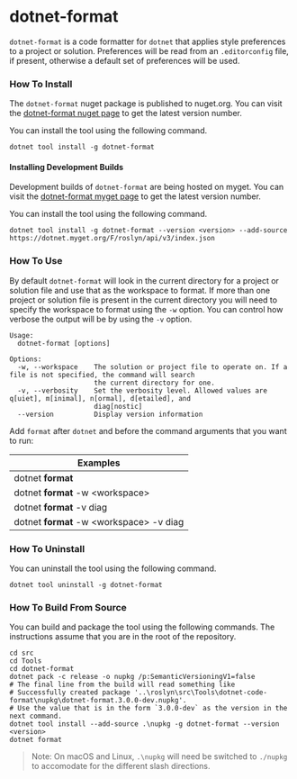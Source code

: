 ﻿dotnet-format
=============
`dotnet-format` is a code formatter for `dotnet` that applies style preferences to a project or solution. Preferences will be read from an `.editorconfig` file, if present, otherwise a default set of preferences will be used.

### How To Install

The `dotnet-format` nuget package is published to nuget.org. You can visit the [dotnet-format nuget page](https://www.nuget.org/packages/dotnet-format/) to get the latest version number.

You can install the tool using the following command.

```console
dotnet tool install -g dotnet-format
```

#### Installing Development Builds

Development builds of `dotnet-format` are being hosted on myget. You can visit the [dotnet-format myget page](https://dotnet.myget.org/feed/roslyn/package/nuget/dotnet-format) to get the latest version number.

You can install the tool using the following command.

```console
dotnet tool install -g dotnet-format --version <version> --add-source https://dotnet.myget.org/F/roslyn/api/v3/index.json
```

### How To Use

By default `dotnet-format` will look in the current directory for a project or solution file and use that as the workspace to format. If more than one project or solution file is present in the current directory you will need to specify the workspace to format using the `-w` option. You can control how verbose the output will be by using the `-v` option.

```
Usage:
  dotnet-format [options]

Options:
  -w, --workspace    The solution or project file to operate on. If a file is not specified, the command will search
                     the current directory for one.
  -v, --verbosity    Set the verbosity level. Allowed values are q[uiet], m[inimal], n[ormal], d[etailed], and
                     diag[nostic]
  --version          Display version information
```

Add `format` after `dotnet` and before the command arguments that you want to run:

| Examples                                                 |
| -------------------------------------------------------- |
| dotnet **format**                                        |
| dotnet **format** -w &lt;workspace&gt;                   |
| dotnet **format** -v diag                                |
| dotnet **format** -w &lt;workspace&gt; -v diag           |

### How To Uninstall

You can uninstall the tool using the following command.

```console
dotnet tool uninstall -g dotnet-format
```

### How To Build From Source

You can build and package the tool using the following commands. The instructions assume that you are in the root of the repository.

```console
cd src
cd Tools
cd dotnet-format
dotnet pack -c release -o nupkg /p:SemanticVersioningV1=false
# The final line from the build will read something like
# Successfully created package '..\roslyn\src\Tools\dotnet-code-format\nupkg\dotnet-format.3.0.0-dev.nupkg'.
# Use the value that is in the form `3.0.0-dev` as the version in the next command.
dotnet tool install --add-source .\nupkg -g dotnet-format --version <version>
dotnet format
```

> Note: On macOS and Linux, `.\nupkg` will need be switched to `./nupkg` to accomodate for the different slash directions.
